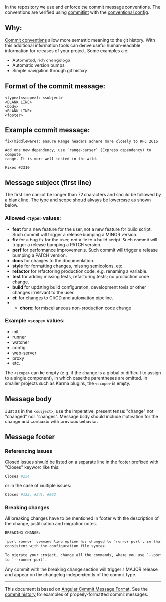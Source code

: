 
In the repository we use and enforce the commit message conventions. The conventions are verified using [commitlint] with the [conventional config](https://github.com/conventional-changelog/commitlint/tree/master/%40commitlint/config-conventional).

## Why:

[Commit conventions](https://www.conventionalcommits.org/) allow more semantic meaning to the git history. With this additional information tools can derive useful human-readable information for releases of your project. Some examples are:

- Automated, rich changelogs
- Automatic version bumps
- Simple navigation through git history

## Format of the commit message:
```
<type>(<scope>): <subject>
<BLANK LINE>
<body>
<BLANK LINE>
<footer>
```

## Example commit message:

```
fix(middleware): ensure Range headers adhere more closely to RFC 2616

Add one new dependency, use `range-parser` (Express dependency) to compute
range. It is more well-tested in the wild.

Fixes #2310
```

## Message subject (first line)
The first line cannot be longer than 72 characters and should be followed by a blank line. The type and scope should always be lowercase as shown below.

### Allowed `<type>` values:

* **feat** for a new feature for the user, not a new feature for build script. Such commit will trigger a release bumping a MINOR version.
* **fix** for a bug fix for the user, not a fix to a build script. Such commit will trigger a release bumping a PATCH version.
* **perf** for performance improvements. Such commit will trigger a release bumping a PATCH version.
* **docs** for changes to the documentation.
* **style** for formatting changes, missing semicolons, etc.
* **refactor** for refactoring production code, e.g. renaming a variable.
* **test** for adding missing tests, refactoring tests; no production code change.
* **build** for updating build configuration, development tools or other changes irrelevant to the user.
* **ci**: for changes to CI/CD and automation pipeline.
* * **chore**: for miscellaneous non-production code change

### Example `<scope>` values:

* init
* runner
* watcher
* config
* web-server
* proxy
* etc.

The `<scope>` can be empty (e.g. if the change is a global or difficult
to assign to a single component), in which case the parentheses are
omitted. In smaller projects such as Karma plugins, the `<scope>` is empty.

## Message body

Just as in the `<subject>`, use the imperative, present tense: "change" not "changed" nor "changes". Message body should include motivation for the change and contrasts with previous behavior.

## Message footer

### Referencing issues
Closed issues should be listed on a separate line in the footer prefixed with "Closes" keyword like this:
```bash
Closes #234
```
or in the case of multiple issues:
```bash
Closes #123, #245, #992
```
### Breaking changes

All breaking changes have to be mentioned in footer with the
description of the change, justification and migration notes.
```bash
BREAKING CHANGE:

`port-runner` command line option has changed to `runner-port`, so that it is
consistent with the configuration file syntax.

To migrate your project, change all the commands, where you use `--port-runner`
to `--runner-port`.
```

Any commit with the breaking change section will trigger a MAJOR release and appear on the changelog independently of the commit type.

---

This document is based on [Angular Commit Message Format]. See the [commit history] for examples of properly-formatted commit messages.

[commitlint]: https://conventional-changelog.github.io/commitlint/
[Angular config]: https://www.npmjs.com/package/@commitlint/config-angular
[Angular Commit Message Format]: https://github.com/angular/angular/blob/master/CONTRIBUTING.md#commit
[commit history]: https://github.com/karma-runner/karma/commits/master
<!--stackedit_data:
eyJoaXN0b3J5IjpbMjAwOTEyMzA0NiwtNTAzNTk4OTQ5LC05Mj
kwODMyNDZdfQ==
-->